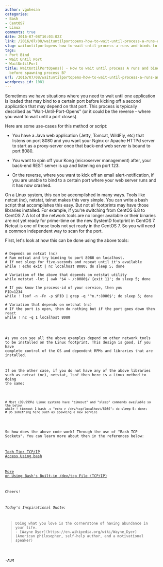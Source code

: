 ```yaml
---
author: vguhesan
categories:
- Bash
- CentOS7
- Linux
comments: true
date: 2016-07-08T16:03:02Z
link: /2016/07/08/waituntilportopens-how-to-wait-until-process-a-runs-and-binds-to-a-port-before-spawning-process-b/
slug: waituntilportopens-how-to-wait-until-process-a-runs-and-binds-to-a-port-before-spawning-process-b
tags:
- Port Bind
- Wait Until Port
- WaitUntilPort
title: WaitUntilPortOpens() - How to wait until process A runs and binds to a port
  before spawning process B?
url: /2016/07/08/waituntilportopens-how-to-wait-until-process-a-runs-and-binds-to-a-port-before-spawning-process-b/
wordpress_id: 1081
---
```


Sometimes we have situations where you need to wait until one application is loaded that may bind to a certain port before kicking off a second application that may depend on that port. This process is typically described as "Wait-Until-Port-Opens" (or it could be the reverse - where you want to wait until a port closes).

Here are some use-cases for this method or script:



 	
  * You have a Java web application (Jetty, Tomcat, WildFly, etc) that listens on port 8080 and you want your Nginx or Apache HTTPd server to start as a proxy-server once that back-end web server is bound to port 8080.

 	
  * You want to spin off your Kong (microserver management) after, your back-end REST server is up and listening on port 123.

 	
  * Or the reverse, where you want to kick off an email alert-notification, if you are unable to bind to a certain port where your web server runs and it has now crashed.


On a Linux system, this can be accomplished in many ways. Tools like netcat (nc), netstat, telnet makes this very simple. You can write a bash script that accomplishes this easy. But not all footprints may have those libraries installed. For example, if you're switching from CentOS 6.8 to CentOS 7. A lot of the network tools are no longer available or their binaries are not yet ready for prime-time on the new SystemD footprint in CentOS 7. Netcat is one of those tools not yet ready in the CentOS 7. So you will need a common independent way to scan for the port.

First, let's look at how this can be done using the above tools:

<pre><code language="bash">
# Depends on netcat (nc)
# Run netcat and try binding to port 8080 on localhost. 
# If not sleep for five-seconds and repeat until it's available
while ! echo exit | nc localhost 8080; do sleep 5; done

# Variation of the above that depends on netstat utility
while netstat -lnt | awk '$4 ~ /:8080$/ {exit 1}'; do sleep 5; done

# If you know the process-id of your service, then you
PID=1234
while ! lsof -n -Fn -p $PID | grep -q '^n.*:8080$'; do sleep 5; done

# Variation that depends on netchat (nc)
# If the port is open, then do nothing but if the port goes down then react
while ! nc -q 1 localhost 8080 </dev/null; do sleep 5; done
</code></pre>

As you can see all the above examples depend on other network tools to be installed on the Linux footprint. This design is good, if you have complete control of the OS and dependent RPMs and libraries that are installed.

If on the other case, if you do not have any of the above libraries such as netcat (nc), netstat, lsof then here is a Linux method to doing the same:

<pre><code language="bash">
# Most (99.999%) Linux systems have "timeout" and "sleep" commands available so the below 
while ! timeout 1 bash -c "echo > /dev/tcp/localhost/8080"; do sleep 5; done;
# Do something here such as spawning a new service
</code></pre>

So how does the above code work? Through the use of "Bash TCP Sockets". You can learn more about then in the references below:

[Tech Tip: TCP/IP Access Using bash](http://www.linuxjournal.com/node/1008804)

[More on Using Bash's Built-in /dev/tcp File (TCP/IP)](http://www.linuxjournal.com/content/more-using-bashs-built-devtcp-file-tcpip)

Cheers!

_Today's Inspirational Quote:_


<blockquote>Doing what you love is the cornerstone of having abundance in your life.
- [Wayne Dyer](https://en.wikipedia.org/wiki/Wayne_Dyer) (American philosopher, self-help author, and a motivational speaker)</blockquote>



-AUM
